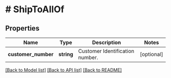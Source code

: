 # # ShipToAllOf

## Properties

Name | Type | Description | Notes
------------ | ------------- | ------------- | -------------
**customer_number** | **string** | Customer Identification number. | [optional]

[[Back to Model list]](../../README.md#models) [[Back to API list]](../../README.md#endpoints) [[Back to README]](../../README.md)
